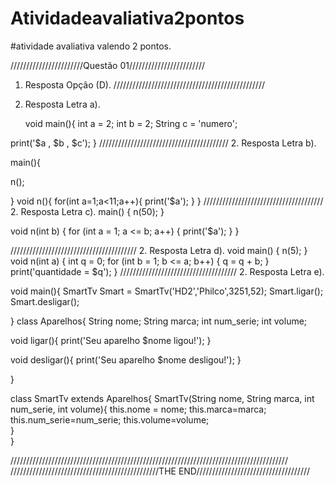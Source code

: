 # Atividadeavaliativa2pontos
#atividade avaliativa valendo 2 pontos.


 ///////////////////////Questão 01////////////////////////
 
1. Resposta  Opção (D).
////////////////////////////////////////////////
2. Resposta Letra a).

   void main(){
  int a = 2; 
  int b = 2;
  String c = 'numero'; 
  
 print('$a , $b , $c'); 
}
/////////////////////////////////////////
2.  Resposta Letra b).

main(){
  
n();
  
}
void n(){
  for(int a=1;a<11;a++){
    print('$a');
  }
}
//////////////////////////////////////
2.  Resposta Letra c).
 main() {
  n(50);
}

void n(int b) {
  for (int a = 1; a <= b; a++) {
    print('$a');
  }
}

////////////////////////////////////////
2.  Resposta Letra d).
void main() {
  n(5);
}
void n(int a) {
  int q = 0;
  for (int b = 1; b <= a; b++) {
    q = q + b;
  }
  print('quantidade = $q');
}
/////////////////////////////////////
2.  Resposta Letra e).

void main(){
  SmartTv Smart = SmartTv('HD2','Philco',3251,52);
  Smart.ligar();
  Smart.desligar();

  
}
class Aparelhos{
  String nome;
  String marca;
  int num_serie;
  int volume;
  
  void ligar(){
    print('Seu aparelho $nome ligou!');
  }
  
  void desligar(){
    print('Seu aparelho $nome desligou!');
  }
  

  
  
}

class SmartTv extends Aparelhos{
  SmartTv(String nome, String marca, int num_serie, int volume){
    this.nome = nome;
    this.marca=marca;
    this.num_serie=num_serie;
    this.volume=volume;  
  }  
}



////////////////////////////////////////////////////////////////////////////////////////
///////////////////////////////////////////////THE END////////////////////////////////////







